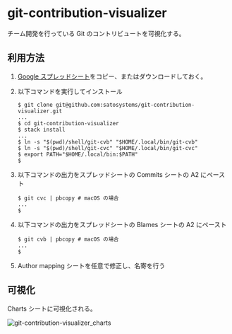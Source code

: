 # git-contribution-visualizer

チーム開発を行っている Git のコントリビュートを可視化する。

## 利用方法

1. [Google スプレッドシート](https://docs.google.com/spreadsheets/d/14Z2yCX8wDWQYJPoX9CiObmQw-hy1Wlt4CvrxAiXZ1ww/edit#gid=0)をコピー、またはダウンロードしておく。
2. 以下コマンドを実行してインストール

    ```shell-session
    $ git clone git@github.com:satosystems/git-contribution-visualizer.git
    ...
    $ cd git-contribution-visualizer
    $ stack install
    ...
    $ ln -s "$(pwd)/shell/git-cvb" "$HOME/.local/bin/git-cvb"
    $ ln -s "$(pwd)/shell/git-cvc" "$HOME/.local/bin/git-cvc"
    $ export PATH="$HOME/.local/bin:$PATH"
    $
    ```

3. 以下コマンドの出力をスプレッドシートの Commits シートの A2 にペースト

    ```shell-session
    $ git cvc | pbcopy # macOS の場合
    ...
    $
    ```

4. 以下コマンドの出力をスプレッドシートの Blames シートの A2 にペースト

    ```shell-session
    $ git cvb | pbcopy # macOS の場合
    ...
    $
    ```

5. Author mapping シートを任意で修正し、名寄を行う

## 可視化

Charts シートに可視化される。

![git-contribution-visualizer_charts](https://user-images.githubusercontent.com/1842469/222305124-14d4b8d1-11c8-4d21-88ee-0272af6c508b.png)
